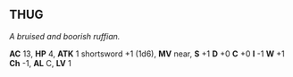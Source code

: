 ## THUG

_A bruised and boorish ruffian._

**AC** 13, **HP** 4, **ATK** 1 shortsword +1 (1d6), **MV** near, **S** +1 **D** +0 **C** +0 **I** -1 **W** +1 **Ch** -1, **AL** C, **LV** 1

